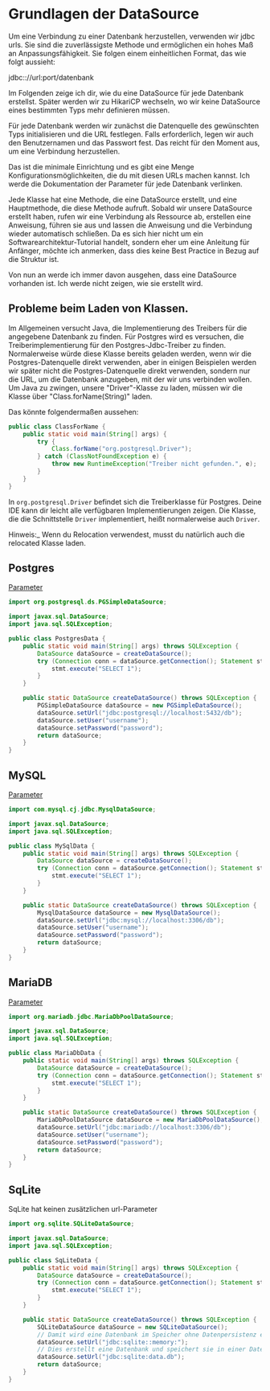 # Grundlagen der DataSource

Um eine Verbindung zu einer Datenbank herzustellen, verwenden wir jdbc urls.
Sie sind die zuverlässigste Methode und ermöglichen ein hohes Maß an Anpassungsfähigkeit.
Sie folgen einem einheitlichen Format, das wie folgt aussieht:

jdbc:<Datenbank>://url:port/datenbank

Im Folgenden zeige ich dir, wie du eine DataSource für jede Datenbank erstellst.
Später werden wir zu HikariCP wechseln, wo wir keine DataSource eines bestimmten Typs mehr definieren müssen.

Für jede Datenbank werden wir zunächst die Datenquelle des gewünschten Typs initialisieren und die URL festlegen.
Falls erforderlich, legen wir auch den Benutzernamen und das Passwort fest.
Das reicht für den Moment aus, um eine Verbindung herzustellen.

Das ist die minimale Einrichtung und es gibt eine Menge Konfigurationsmöglichkeiten, die du mit diesen URLs machen kannst.
Ich werde die Dokumentation der Parameter für jede Datenbank verlinken.

Jede Klasse hat eine Methode, die eine DataSource erstellt, und eine Hauptmethode, die diese Methode aufruft.
Sobald wir unsere DataSource erstellt haben, rufen wir eine Verbindung als Ressource ab, erstellen eine Anweisung, führen sie aus und lassen die Anweisung und die Verbindung wieder automatisch schließen.
Da es sich hier nicht um ein Softwarearchitektur-Tutorial handelt, sondern eher um eine Anleitung für Anfänger, möchte ich anmerken, dass dies keine Best Practice in Bezug auf die Struktur ist.

Von nun an werde ich immer davon ausgehen, dass eine DataSource vorhanden ist.
Ich werde nicht zeigen, wie sie erstellt wird.

## Probleme beim Laden von Klassen.

Im Allgemeinen versucht Java, die Implementierung des Treibers für die angegebene Datenbank zu finden.
Für Postgres wird es versuchen, die Treiberimplementierung für den Postgres-Jdbc-Treiber zu finden.
Normalerweise würde diese Klasse bereits geladen werden, wenn wir die Postgres-Datenquelle direkt verwenden, aber in einigen Beispielen werden wir später nicht die Postgres-Datenquelle direkt verwenden, sondern nur die URL, um die Datenbank anzugeben, mit der wir uns verbinden wollen.
Um Java zu zwingen, unsere "Driver"-Klasse zu laden, müssen wir die Klasse über "Class.forName(String)" laden.

Das könnte folgendermaßen aussehen:

```java
public class ClassForName {
    public static void main(String[] args) {
        try {
            Class.forName("org.postgresql.Driver");
        } catch (ClassNotFoundException e) {
            throw new RuntimeException("Treiber nicht gefunden.", e);
        }
    }
}
```

In `org.postgresql.Driver` befindet sich die Treiberklasse für Postgres.
Deine IDE kann dir leicht alle verfügbaren Implementierungen zeigen.
Die Klasse, die die Schnittstelle `Driver` implementiert, heißt normalerweise auch `Driver`.

Hinweis:_ Wenn du Relocation verwendest, musst du natürlich auch die relocated Klasse laden.

## Postgres

[Parameter](https://jdbc.postgresql.org/documentation/use/)

```java
import org.postgresql.ds.PGSimpleDataSource;

import javax.sql.DataSource;
import java.sql.SQLException;

public class PostgresData {
    public static void main(String[] args) throws SQLException {
        DataSource dataSource = createDataSource();
        try (Connection conn = dataSource.getConnection(); Statement stmt = conn.createStatement()) {
            stmt.execute("SELECT 1");
        }
    }

    public static DataSource createDataSource() throws SQLException {
        PGSimpleDataSource dataSource = new PGSimpleDataSource();
        dataSource.setUrl("jdbc:postgresql://localhost:5432/db");
        dataSource.setUser("username");
        dataSource.setPassword("password");
        return dataSource;
    }
}
```

## MySQL

[Parameter](https://dev.mysql.com/doc/connector-j/8.0/en/connector-j-reference-configuration-properties.html)

```java
import com.mysql.cj.jdbc.MysqlDataSource;

import javax.sql.DataSource;
import java.sql.SQLException;

public class MySqlData {
    public static void main(String[] args) throws SQLException {
        DataSource dataSource = createDataSource();
        try (Connection conn = dataSource.getConnection(); Statement stmt = conn.createStatement()) {
            stmt.execute("SELECT 1");
        }
    }

    public static DataSource createDataSource() throws SQLException {
        MysqlDataSource dataSource = new MysqlDataSource();
        dataSource.setUrl("jdbc:mysql://localhost:3306/db");
        dataSource.setUser("username");
        dataSource.setPassword("password");
        return dataSource;
    }
}
```

## MariaDB

[Parameter](https://mariadb.com/kb/en/about-mariadb-connector-j/#optional-url-parameters)

```java
import org.mariadb.jdbc.MariaDbPoolDataSource;

import javax.sql.DataSource;
import java.sql.SQLException;

public class MariaDbData {
    public static void main(String[] args) throws SQLException {
        DataSource dataSource = createDataSource();
        try (Connection conn = dataSource.getConnection(); Statement stmt = conn.createStatement()) {
            stmt.execute("SELECT 1");
        }
    }

    public static DataSource createDataSource() throws SQLException {
        MariaDbPoolDataSource dataSource = new MariaDbPoolDataSource();
        dataSource.setUrl("jdbc:mariadb://localhost:3306/db");
        dataSource.setUser("username");
        dataSource.setPassword("password");
        return dataSource;
    }
}
```

## SqLite

SqLite hat keinen zusätzlichen url-Parameter

```java
import org.sqlite.SQLiteDataSource;

import javax.sql.DataSource;
import java.sql.SQLException;

public class SqLiteData {
    public static void main(String[] args) throws SQLException {
        DataSource dataSource = createDataSource();
        try (Connection conn = dataSource.getConnection(); Statement stmt = conn.createStatement()) {
            stmt.execute("SELECT 1");
        }
    }

    public static DataSource createDataSource() throws SQLException {
        SQLiteDataSource dataSource = new SQLiteDataSource();
        // Damit wird eine Datenbank im Speicher ohne Datenpersistenz erstellt
        dataSource.setUrl("jdbc:sqlite::memory:");
        // Dies erstellt eine Datenbank und speichert sie in einer Datei namens data.db
        dataSource.setUrl("jdbc:sqlite:data.db");
        return dataSource;
    }
}
```
